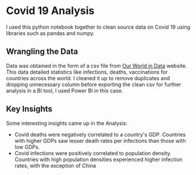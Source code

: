 # Covid 19 Analysis
I used this python notebook together to clean source data on Covid 19 using libraries such as pandas and numpy.

## Wrangling the Data
Data was obtained in the form of a csv file from [Our World in Data](https://ourworldindata.org/) website. This data detailed statistics like infections, deaths, vaccinations for countries across the world. I cleaned it up to remove duplicates and dropping unnecessary column before exporting the clean csv for further analysis in a BI tool, I used Power BI in this case.

## Key Insights
Some interesting insights came up in the Analysis:

- Covid deaths were negatively correlated to a country's GDP. Countries with higher GDPs saw lesser death rates per infections than those with low GDPs.
- Covid infections were positively correlated to population density. Countries with high population densities experienced higher infection rates, with the exception of China

